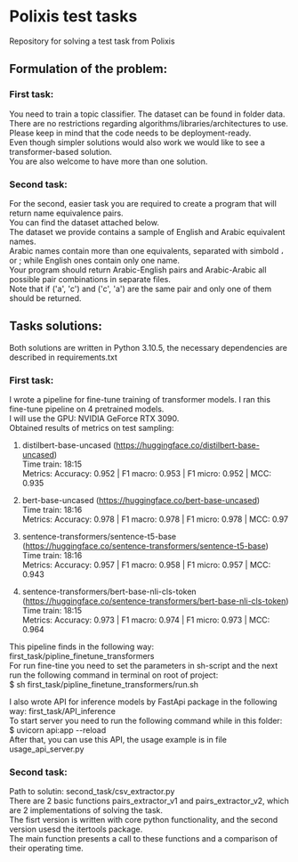 # Polixis test tasks
Repository for solving a test task from Polixis

## Formulation of the problem:

### First task:
You need to train a topic classifier. The dataset can be found in folder data. <br />
There are no restrictions regarding algorithms/libraries/architectures to use. <br />
Please keep in mind that the code needs to be deployment-ready. <br />
Even though simpler solutions would also work we would like to see a transformer-based solution. <br />
You are also welcome to have more than one solution. <br />

### Second task:
For the second, easier task you are required to create a program that will return name equivalence pairs. <br />
You can find the dataset attached below. <br />
The dataset we provide contains a sample of English and Arabic equivalent names. <br />
Arabic names contain more than one equivalents, separated with simbold ، or ;  while English ones contain only one name. <br /> 
Your program should return Arabic-English pairs and Arabic-Arabic all possible pair combinations in separate files. <br />
Note that if ('a', 'c') and ('c', 'a') are the same pair and only one of them should be returned. <br />


## Tasks solutions:

Both solutions are written in Python 3.10.5, the necessary dependencies are described in requirements.txt

### First task:
I wrote a pipeline for fine-tune training of transformer models. I ran this fine-tune pipeline on 4 pretrained models. <br />
I will use the GPU: NVIDIA GeForce RTX 3090. <br />
Obtained results of metrics on test sampling:

1) distilbert-base-uncased (https://huggingface.co/distilbert-base-uncased) <br />
Time train: 18:15 <br />
Metrics: Accuracy: 0.952  |  F1 macro: 0.953  |  F1 micro: 0.952  |  MCC: 0.935

2) bert-base-uncased (https://huggingface.co/bert-base-uncased) <br />
Time train: 18:16 <br />
Metrics: Accuracy: 0.978  |  F1 macro: 0.978  |  F1 micro: 0.978  |  MCC: 0.97

3) sentence-transformers/sentence-t5-base (https://huggingface.co/sentence-transformers/sentence-t5-base) <br />
Time train: 18:16 <br />
Metrics: Accuracy: 0.957  |  F1 macro: 0.958  |  F1 micro: 0.957  |  MCC: 0.943

4) sentence-transformers/bert-base-nli-cls-token (https://huggingface.co/sentence-transformers/bert-base-nli-cls-token) <br />
Time train: 18:15 <br />
Metrics: Accuracy: 0.973  |  F1 macro: 0.974  |  F1 micro: 0.973  |  MCC: 0.964

This pipeline finds in the following way: first_task/pipline_finetune_transformers <br />
For run fine-tine you need to set the parameters in sh-script and the next run the following command in terminal on root of project: <br />
$ sh first_task/pipline_finetune_transformers/run.sh <br />

I also wrote API for inference models by FastApi package in the following way: first_task/API_inference <br />
To start server you need to run the following command while in this folder: <br />
$ uvicorn api:app --reload <br />
After that, you can use this API, the usage example is in file usage_api_server.py <br />

### Second task:
Path to solutin: second_task/csv_extractor.py <br />
There are 2 basic functions pairs_extractor_v1 and pairs_extractor_v2, which are 2 implementations of solving the task. <br />
The fisrt version is written with core python functionality, and the second version usesd the itertools package. <br />
The main function presents a call to these functions and a comparison of their operating time.
